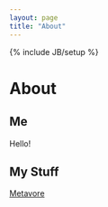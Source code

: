 ```yaml
---
layout: page
title: "About"
---
```

{% include JB/setup %}

# About

## Me

Hello!

## My Stuff

[Metavore](http://www.metavore.org)
